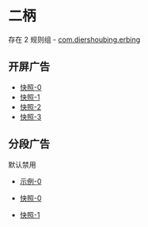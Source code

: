 # 二柄

存在 2 规则组 - [com.diershoubing.erbing](/src/apps/com.diershoubing.erbing.ts)

## 开屏广告

- [快照-0](https://i.gkd.li/import/13378853)
- [快照-1](https://i.gkd.li/import/13546165)
- [快照-2](https://i.gkd.li/import/13538207)
- [快照-3](https://i.gkd.li/import/13857307)

## 分段广告

默认禁用

- [示例-0](https://m.gkd.li/47232102/5498dc61-9f29-42c6-a75b-ac8471e48328)

- [快照-0](https://i.gkd.li/import/13868396)
- [快照-1](https://i.gkd.li/import/13868401)

